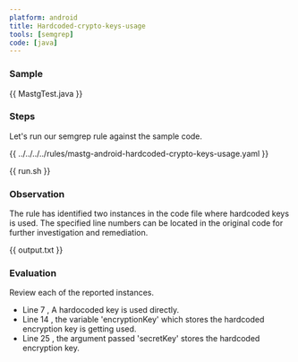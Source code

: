 ```yaml
---
platform: android
title: Hardcoded-crypto-keys-usage
tools: [semgrep]
code: [java]
---
```


### Sample

{{ MastgTest.java }}

### Steps

Let's run our semgrep rule against the sample code.

{{ ../../../../rules/mastg-android-hardcoded-crypto-keys-usage.yaml }}

{{ run.sh }}

### Observation

The rule has identified two instances in the code file where hardcoded keys is used. The specified line numbers can be located in the original code for further investigation and remediation.

{{ output.txt }}

### Evaluation

Review each of the reported instances.

- Line 7 ,  A hardocoded key is used directly.
- Line 14 , the variable 'encryptionKey' which stores the hardcoded encryption key is getting used.
- Line 25 , the argument passed 'secretKey'  stores the hardcoded encryption key.
